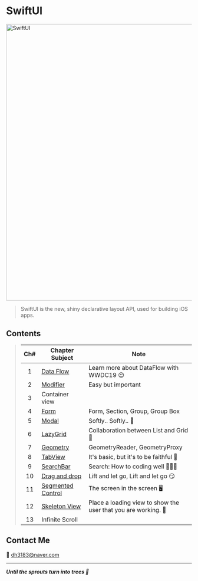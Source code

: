 # SwiftUI
<img width="750" alt="SwiftUI" src="https://user-images.githubusercontent.com/83414134/197437410-3d5e1bf6-17e0-423f-ae3a-0b4a423cd71a.png">

> SwiftUI is the new, shiny declarative layout API, used for building iOS apps.

## Contents
> |Ch#|Chapter Subject|Note|
> |:---:|---|---|
> |1|[Data Flow](https://github.com/dh3183/SwiftUI-Study/blob/main/documentation/Data%20Flow.md)|Learn more about DataFlow with WWDC19 😉|
> |2|[Modifier](https://github.com/dh3183/SwiftUI-Study/blob/main/documentation/Modifier.md)|Easy but important|
> |3|Container view||
> |4|[Form](https://github.com/dh3183/SwiftUI-Study/blob/main/documentation/Form.md)|Form, Section, Group, Group Box|
> |5|[Modal](https://github.com/dh3183/SwiftUI-Study/blob/main/documentation/Modal.md)|Softly.. Softly.. 👀|
> |6|[LazyGrid](https://github.com/dh3183/SwiftUI-Study/blob/main/documentation/LazyGrid.md)|Collaboration between List and Grid 📐|
> |7|[Geometry](https://github.com/dh3183/SwiftUI-Study/blob/main/documentation/Geometry.md)|GeometryReader, GeometryProxy|
> |8|[TabView](https://github.com/dh3183/SwiftUI-Study/blob/main/documentation/TabView.md)|It's basic, but it's to be faithful 🙂|
> |9|[SearchBar](https://github.com/dh3183/SwiftUI-Study/blob/main/documentation/SearchBar.md)|Search: How to coding well 👨🏻‍💻|
> |10|[Drag and drop]()|Lift and let go, Lift and let go 😏|
> |11|[Segmented Control](https://github.com/dh3183/SwiftUI-Study/blob/main/documentation/Segmented%20Control.md)|The screen in the screen 🖥️|
> |12|[Skeleton View](https://github.com/dh3183/SwiftUI-Study/blob/main/documentation/Skeleton%20View.md)|Place a loading view to show the user that you are working. 📡|
> |13|Infinite Scroll||
>
## Contact Me
📧 dh3183@naver.com

***
***Until the sprouts turn into trees 🌱***

